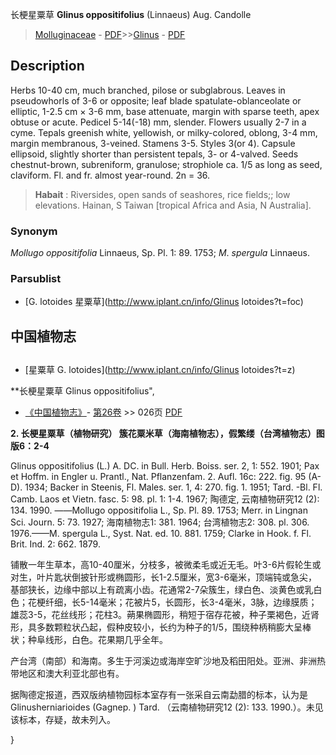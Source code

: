 长梗星粟草 **Glinus oppositifolius** (Linnaeus) Aug. Candolle

> [Molluginaceae](http://www.iplant.cn/info/Molluginaceae?t=foc) - [PDF](http://www.iplant.cn/foc/pdf/Molluginaceae.pdf)>>[Glinus](http://www.iplant.cn/info/Glinus?t=foc) - [PDF](http://www.iplant.cn/foc/pdf/Glinus.pdf)

## Description

Herbs 10-40 cm, much branched, pilose or subglabrous. Leaves in pseudowhorls of 3-6 or opposite; leaf blade spatulate-oblanceolate or elliptic, 1-2.5 cm × 3-6 mm, base attenuate, margin with sparse teeth, apex obtuse or acute. Pedicel 5-14(-18) mm, slender. Flowers usually 2-7 in a cyme. Tepals greenish white, yellowish, or milky-colored, oblong, 3-4 mm, margin membranous, 3-veined. Stamens 3-5. Styles 3(or 4). Capsule ellipsoid, slightly shorter than persistent tepals, 3- or 4-valved. Seeds chestnut-brown, subreniform, granulose; strophiole ca. 1/5 as long as seed, claviform. Fl. and fr. almost year-round. 2n = 36.

> **Habait** : 
> Riversides, open sands of seashores, rice fields;; low elevations. Hainan, S Taiwan [tropical Africa and Asia, N Australia].

### Synonym
*Mollugo* *oppositifolia* Linnaeus, Sp. Pl. 1: 89. 1753; *M*. *spergula* Linnaeus.

### Parsublist

* [G.  lotoides  星粟草](http://www.iplant.cn/info/Glinus lotoides?t=foc)

## 中国植物志

## 
* [星粟草  G.  lotoides](http://www.iplant.cn/info/Glinus lotoides?t=z)

**长梗星粟草 Glinus oppositifolius",

* [《中国植物志》](http://www.iplant.cn/frps)- [第26卷](http://www.iplant.cn/frps/vol/26) >> 026页 [PDF](http://www.iplant.cn/frps/pdf/26/026.pdf)

**2. 长梗星粟草（植物研究） 簇花粟米草（海南植物志），假繁缕（台湾植物志）图版6：2-4**

Glinus oppositifolius (L.) A. DC. in Bull. Herb. Boiss. ser. 2, 1: 552. 1901; Pax et Hoffm. in Engler u. Prantl., Nat. Pflanzenfam. 2. Aufl. 16c: 222. fig. 95 (A-D). 1934; Backer in Steenis, Fl. Males. ser. 1, 4: 270. fig. 1. 1951; Tard. -Bl. Fl. Camb. Laos et Vietn. fasc. 5: 98. pl. 1: 1-4. 1967; 陶德定, 云南植物研究12 (2): 134. 1990. ——Mollugo oppositifolia L., Sp. Pl. 89. 1753; Merr. in Lingnan Sci. Journ. 5: 73. 1927; 海南植物志1: 381. 1964; 台湾植物志2: 308. pl. 306. 1976.——M. spergula L., Syst. Nat. ed. 10. 881. 1759; Clarke in Hook. f. Fl. Brit. Ind. 2: 662. 1879.

铺散一年生草本，高10-40厘米，分枝多，被微柔毛或近无毛。叶3-6片假轮生或对生，叶片匙状倒披针形或椭圆形，长1-2.5厘米，宽3-6毫米，顶端钝或急尖，基部狭长，边缘中部以上有疏离小齿。花通常2-7朵簇生，绿白色、淡黄色或乳白色；花梗纤细，长5-14毫米；花被片5，长圆形，长3-4毫米，3脉，边缘膜质；雄蕊3-5，花丝线形；花柱3。蒴果椭圆形，稍短于宿存花被，种子栗褐色，近肾形，具多数颗粒状凸起，假种皮较小，长约为种子的1/5，围绕种柄稍膨大呈棒状；种阜线形，白色。花果期几乎全年。

产台湾（南部）和海南。多生于河溪边或海岸空旷沙地及稻田阳处。亚洲、非洲热带地区和澳大利亚北部也有。

据陶德定报道，西双版纳植物园标本室存有一张采自云南勐腊的标本，认为是 Glinusherniarioides (Gagnep. ) Tard. （云南植物研究12 (2): 133. 1990.）。未见该标本，存疑，故未列入。

}